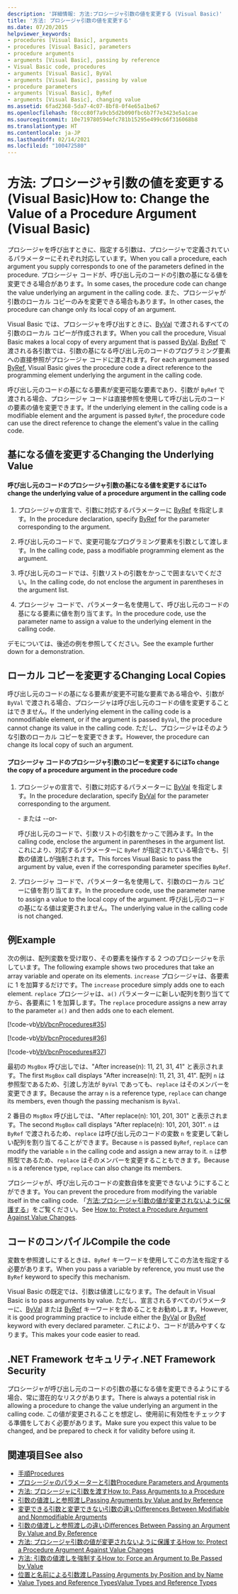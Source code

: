 ```yaml
---
description: '詳細情報: 方法:プロシージャ引数の値を変更する (Visual Basic)'
title: '方法: プロシージャ引数の値を変更する'
ms.date: 07/20/2015
helpviewer_keywords:
- procedures [Visual Basic], arguments
- procedures [Visual Basic], parameters
- procedure arguments
- arguments [Visual Basic], passing by reference
- Visual Basic code, procedures
- arguments [Visual Basic], ByVal
- arguments [Visual Basic], passing by value
- procedure parameters
- arguments [Visual Basic], ByRef
- arguments [Visual Basic], changing value
ms.assetid: 6fad2368-5da7-4c07-8bf8-0f4e65a1be67
ms.openlocfilehash: f8ccc80f7a9cb5d2b090fbc6b7f7e3423e5a1cae
ms.sourcegitcommit: 10e719780594efc781b15295e499c66f316068b8
ms.translationtype: HT
ms.contentlocale: ja-JP
ms.lasthandoff: 02/14/2021
ms.locfileid: "100472580"
---
```

# <a name="how-to-change-the-value-of-a-procedure-argument-visual-basic"></a><span data-ttu-id="6027f-103">方法: プロシージャ引数の値を変更する (Visual Basic)</span><span class="sxs-lookup"><span data-stu-id="6027f-103">How to: Change the Value of a Procedure Argument (Visual Basic)</span></span>

<span data-ttu-id="6027f-104">プロシージャを呼び出すときに、指定する引数は、プロシージャで定義されているパラメーターにそれぞれ対応しています。</span><span class="sxs-lookup"><span data-stu-id="6027f-104">When you call a procedure, each argument you supply corresponds to one of the parameters defined in the procedure.</span></span> <span data-ttu-id="6027f-105">プロシージャ コードが、呼び出し元のコードの引数の基になる値を変更できる場合があります。</span><span class="sxs-lookup"><span data-stu-id="6027f-105">In some cases, the procedure code can change the value underlying an argument in the calling code.</span></span> <span data-ttu-id="6027f-106">また、プロシージャが引数のローカル コピーのみを変更できる場合もあります。</span><span class="sxs-lookup"><span data-stu-id="6027f-106">In other cases, the procedure can change only its local copy of an argument.</span></span>  
  
 <span data-ttu-id="6027f-107">Visual Basic では、プロシージャを呼び出すときに、[ByVal](../../../language-reference/modifiers/byval.md) で渡されるすべての引数のローカル コピーが作成されます。</span><span class="sxs-lookup"><span data-stu-id="6027f-107">When you call the procedure, Visual Basic makes a local copy of every argument that is passed [ByVal](../../../language-reference/modifiers/byval.md).</span></span> <span data-ttu-id="6027f-108">[ByRef](../../../language-reference/modifiers/byref.md) で渡される各引数では、引数の基になる呼び出し元のコードのプログラミング要素への直接参照がプロシージャ コードに渡されます。</span><span class="sxs-lookup"><span data-stu-id="6027f-108">For each argument passed [ByRef](../../../language-reference/modifiers/byref.md), Visual Basic gives the procedure code a direct reference to the programming element underlying the argument in the calling code.</span></span>  
  
 <span data-ttu-id="6027f-109">呼び出し元のコードの基になる要素が変更可能な要素であり、引数が `ByRef` で渡される場合、プロシージャ コードは直接参照を使用して呼び出し元のコードの要素の値を変更できます。</span><span class="sxs-lookup"><span data-stu-id="6027f-109">If the underlying element in the calling code is a modifiable element and the argument is passed `ByRef`, the procedure code can use the direct reference to change the element's value in the calling code.</span></span>  
  
## <a name="changing-the-underlying-value"></a><span data-ttu-id="6027f-110">基になる値を変更する</span><span class="sxs-lookup"><span data-stu-id="6027f-110">Changing the Underlying Value</span></span>  
  
#### <a name="to-change-the-underlying-value-of-a-procedure-argument-in-the-calling-code"></a><span data-ttu-id="6027f-111">呼び出し元のコードのプロシージャ引数の基になる値を変更するには</span><span class="sxs-lookup"><span data-stu-id="6027f-111">To change the underlying value of a procedure argument in the calling code</span></span>  
  
1. <span data-ttu-id="6027f-112">プロシージャの宣言で、引数に対応するパラメーターに [ByRef](../../../language-reference/modifiers/byref.md) を指定します。</span><span class="sxs-lookup"><span data-stu-id="6027f-112">In the procedure declaration, specify [ByRef](../../../language-reference/modifiers/byref.md) for the parameter corresponding to the argument.</span></span>  
  
2. <span data-ttu-id="6027f-113">呼び出し元のコードで、変更可能なプログラミング要素を引数として渡します。</span><span class="sxs-lookup"><span data-stu-id="6027f-113">In the calling code, pass a modifiable programming element as the argument.</span></span>  
  
3. <span data-ttu-id="6027f-114">呼び出し元のコードでは、引数リストの引数をかっこで囲まないでください。</span><span class="sxs-lookup"><span data-stu-id="6027f-114">In the calling code, do not enclose the argument in parentheses in the argument list.</span></span>  
  
4. <span data-ttu-id="6027f-115">プロシージャ コードで、パラメーター名を使用して、呼び出し元のコードの基になる要素に値を割り当てます。</span><span class="sxs-lookup"><span data-stu-id="6027f-115">In the procedure code, use the parameter name to assign a value to the underlying element in the calling code.</span></span>  
  
 <span data-ttu-id="6027f-116">デモについては、後述の例を参照してください。</span><span class="sxs-lookup"><span data-stu-id="6027f-116">See the example further down for a demonstration.</span></span>  
  
## <a name="changing-local-copies"></a><span data-ttu-id="6027f-117">ローカル コピーを変更する</span><span class="sxs-lookup"><span data-stu-id="6027f-117">Changing Local Copies</span></span>  

 <span data-ttu-id="6027f-118">呼び出し元のコードの基になる要素が変更不可能な要素である場合や、引数が `ByVal` で渡される場合、プロシージャは呼び出し元のコードの値を変更することはできません。</span><span class="sxs-lookup"><span data-stu-id="6027f-118">If the underlying element in the calling code is a nonmodifiable element, or if the argument is passed `ByVal`, the procedure cannot change its value in the calling code.</span></span> <span data-ttu-id="6027f-119">ただし、プロシージャはそのような引数のローカル コピーを変更できます。</span><span class="sxs-lookup"><span data-stu-id="6027f-119">However, the procedure can change its local copy of such an argument.</span></span>  
  
#### <a name="to-change-the-copy-of-a-procedure-argument-in-the-procedure-code"></a><span data-ttu-id="6027f-120">プロシージャ コードのプロシージャ引数のコピーを変更するには</span><span class="sxs-lookup"><span data-stu-id="6027f-120">To change the copy of a procedure argument in the procedure code</span></span>  
  
1. <span data-ttu-id="6027f-121">プロシージャの宣言で、引数に対応するパラメーターに [ByVal](../../../language-reference/modifiers/byval.md) を指定します。</span><span class="sxs-lookup"><span data-stu-id="6027f-121">In the procedure declaration, specify [ByVal](../../../language-reference/modifiers/byval.md) for the parameter corresponding to the argument.</span></span>  
  
     <span data-ttu-id="6027f-122">\- または -</span><span class="sxs-lookup"><span data-stu-id="6027f-122">-or-</span></span>  
  
     <span data-ttu-id="6027f-123">呼び出し元のコードで、引数リストの引数をかっこで囲みます。</span><span class="sxs-lookup"><span data-stu-id="6027f-123">In the calling code, enclose the argument in parentheses in the argument list.</span></span> <span data-ttu-id="6027f-124">これにより、対応するパラメーターに `ByRef` が指定されている場合でも、引数の値渡しが強制されます。</span><span class="sxs-lookup"><span data-stu-id="6027f-124">This forces Visual Basic to pass the argument by value, even if the corresponding parameter specifies `ByRef`.</span></span>  
  
2. <span data-ttu-id="6027f-125">プロシージャ コードで、パラメーター名を使用して、引数のローカル コピーに値を割り当てます。</span><span class="sxs-lookup"><span data-stu-id="6027f-125">In the procedure code, use the parameter name to assign a value to the local copy of the argument.</span></span> <span data-ttu-id="6027f-126">呼び出し元のコードの基になる値は変更されません。</span><span class="sxs-lookup"><span data-stu-id="6027f-126">The underlying value in the calling code is not changed.</span></span>  
  
## <a name="example"></a><span data-ttu-id="6027f-127">例</span><span class="sxs-lookup"><span data-stu-id="6027f-127">Example</span></span>  

 <span data-ttu-id="6027f-128">次の例は、配列変数を受け取り、その要素を操作する 2 つのプロシージャを示しています。</span><span class="sxs-lookup"><span data-stu-id="6027f-128">The following example shows two procedures that take an array variable and operate on its elements.</span></span> <span data-ttu-id="6027f-129">`increase` プロシージャは、各要素に 1 を加算するだけです。</span><span class="sxs-lookup"><span data-stu-id="6027f-129">The `increase` procedure simply adds one to each element.</span></span> <span data-ttu-id="6027f-130">`replace` プロシージャは、`a()` パラメーターに新しい配列を割り当ててから、各要素に 1 を加算します。</span><span class="sxs-lookup"><span data-stu-id="6027f-130">The `replace` procedure assigns a new array to the parameter `a()` and then adds one to each element.</span></span>  
  
 [!code-vb[VbVbcnProcedures#35](~/samples/snippets/visualbasic/VS_Snippets_VBCSharp/VbVbcnProcedures/VB/Class1.vb#35)]  
  
 [!code-vb[VbVbcnProcedures#36](~/samples/snippets/visualbasic/VS_Snippets_VBCSharp/VbVbcnProcedures/VB/Class1.vb#36)]  
  
 [!code-vb[VbVbcnProcedures#37](~/samples/snippets/visualbasic/VS_Snippets_VBCSharp/VbVbcnProcedures/VB/Class1.vb#37)]  
  
 <span data-ttu-id="6027f-131">最初の `MsgBox` 呼び出しでは、"After increase(n): 11, 21, 31, 41" と表示されます。</span><span class="sxs-lookup"><span data-stu-id="6027f-131">The first `MsgBox` call displays "After increase(n): 11, 21, 31, 41".</span></span> <span data-ttu-id="6027f-132">配列 `n` は参照型であるため、引渡し方法が `ByVal` であっても、`replace` はそのメンバーを変更できます。</span><span class="sxs-lookup"><span data-stu-id="6027f-132">Because the array `n` is a reference type, `replace` can change its members, even though the passing mechanism is `ByVal`.</span></span>  
  
 <span data-ttu-id="6027f-133">2 番目の `MsgBox` 呼び出しでは、"After replace(n): 101, 201, 301" と表示されます。</span><span class="sxs-lookup"><span data-stu-id="6027f-133">The second `MsgBox` call displays "After replace(n): 101, 201, 301".</span></span> <span data-ttu-id="6027f-134">`n` は `ByRef` で渡されるため、`replace` は呼び出し元のコードの変数 `n` を変更して新しい配列を割り当てることができます。</span><span class="sxs-lookup"><span data-stu-id="6027f-134">Because `n` is passed `ByRef`, `replace` can modify the variable `n` in the calling code and assign a new array to it.</span></span> <span data-ttu-id="6027f-135">`n` は参照型であるため、`replace` はそのメンバーを変更することもできます。</span><span class="sxs-lookup"><span data-stu-id="6027f-135">Because `n` is a reference type, `replace` can also change its members.</span></span>  
  
 <span data-ttu-id="6027f-136">プロシージャが、呼び出し元のコードの変数自体を変更できないようにすることができます。</span><span class="sxs-lookup"><span data-stu-id="6027f-136">You can prevent the procedure from modifying the variable itself in the calling code.</span></span> <span data-ttu-id="6027f-137">「[方法:プロシージャ引数の値が変更されないように保護する](./how-to-protect-a-procedure-argument-against-value-changes.md)」をご覧ください。</span><span class="sxs-lookup"><span data-stu-id="6027f-137">See [How to: Protect a Procedure Argument Against Value Changes](./how-to-protect-a-procedure-argument-against-value-changes.md).</span></span>  
  
## <a name="compile-the-code"></a><span data-ttu-id="6027f-138">コードのコンパイル</span><span class="sxs-lookup"><span data-stu-id="6027f-138">Compile the code</span></span>  

 <span data-ttu-id="6027f-139">変数を参照渡しにするときは、`ByRef` キーワードを使用してこの方法を指定する必要があります。</span><span class="sxs-lookup"><span data-stu-id="6027f-139">When you pass a variable by reference, you must use the `ByRef` keyword to specify this mechanism.</span></span>  
  
 <span data-ttu-id="6027f-140">Visual Basic の既定では、引数は値渡しになります。</span><span class="sxs-lookup"><span data-stu-id="6027f-140">The default in Visual Basic is to pass arguments by value.</span></span> <span data-ttu-id="6027f-141">ただし、宣言されるすべてのパラメーターに、[ByVal](../../../language-reference/modifiers/byval.md) または [ByRef](../../../language-reference/modifiers/byref.md) キーワードを含めることをお勧めします。</span><span class="sxs-lookup"><span data-stu-id="6027f-141">However, it is good programming practice to include either the [ByVal](../../../language-reference/modifiers/byval.md) or [ByRef](../../../language-reference/modifiers/byref.md) keyword with every declared parameter.</span></span> <span data-ttu-id="6027f-142">これにより、コードが読みやすくなります。</span><span class="sxs-lookup"><span data-stu-id="6027f-142">This makes your code easier to read.</span></span>  
  
## <a name="net-framework-security"></a><span data-ttu-id="6027f-143">.NET Framework セキュリティ</span><span class="sxs-lookup"><span data-stu-id="6027f-143">.NET Framework Security</span></span>  

 <span data-ttu-id="6027f-144">プロシージャが呼び出し元のコードの引数の基になる値を変更できるようにする場合、常に潜在的なリスクがあります。</span><span class="sxs-lookup"><span data-stu-id="6027f-144">There is always a potential risk in allowing a procedure to change the value underlying an argument in the calling code.</span></span> <span data-ttu-id="6027f-145">この値が変更されることを想定し、使用前に有効性をチェックする準備をしておく必要があります。</span><span class="sxs-lookup"><span data-stu-id="6027f-145">Make sure you expect this value to be changed, and be prepared to check it for validity before using it.</span></span>  
  
## <a name="see-also"></a><span data-ttu-id="6027f-146">関連項目</span><span class="sxs-lookup"><span data-stu-id="6027f-146">See also</span></span>

- [<span data-ttu-id="6027f-147">手順</span><span class="sxs-lookup"><span data-stu-id="6027f-147">Procedures</span></span>](./index.md)
- [<span data-ttu-id="6027f-148">プロシージャのパラメーターと引数</span><span class="sxs-lookup"><span data-stu-id="6027f-148">Procedure Parameters and Arguments</span></span>](./procedure-parameters-and-arguments.md)
- [<span data-ttu-id="6027f-149">方法: プロシージャに引数を渡す</span><span class="sxs-lookup"><span data-stu-id="6027f-149">How to: Pass Arguments to a Procedure</span></span>](./how-to-pass-arguments-to-a-procedure.md)
- [<span data-ttu-id="6027f-150">引数の値渡しと参照渡し</span><span class="sxs-lookup"><span data-stu-id="6027f-150">Passing Arguments by Value and by Reference</span></span>](./passing-arguments-by-value-and-by-reference.md)
- [<span data-ttu-id="6027f-151">変更できる引数と変更できない引数の違い</span><span class="sxs-lookup"><span data-stu-id="6027f-151">Differences Between Modifiable and Nonmodifiable Arguments</span></span>](./differences-between-modifiable-and-nonmodifiable-arguments.md)
- [<span data-ttu-id="6027f-152">引数の値渡しと参照渡しの違い</span><span class="sxs-lookup"><span data-stu-id="6027f-152">Differences Between Passing an Argument By Value and By Reference</span></span>](./differences-between-passing-an-argument-by-value-and-by-reference.md)
- [<span data-ttu-id="6027f-153">方法: プロシージャ引数の値が変更されないように保護する</span><span class="sxs-lookup"><span data-stu-id="6027f-153">How to: Protect a Procedure Argument Against Value Changes</span></span>](./how-to-protect-a-procedure-argument-against-value-changes.md)
- [<span data-ttu-id="6027f-154">方法: 引数の値渡しを強制する</span><span class="sxs-lookup"><span data-stu-id="6027f-154">How to: Force an Argument to Be Passed by Value</span></span>](./how-to-force-an-argument-to-be-passed-by-value.md)
- [<span data-ttu-id="6027f-155">位置と名前による引数渡し</span><span class="sxs-lookup"><span data-stu-id="6027f-155">Passing Arguments by Position and by Name</span></span>](./passing-arguments-by-position-and-by-name.md)
- [<span data-ttu-id="6027f-156">Value Types and Reference Types</span><span class="sxs-lookup"><span data-stu-id="6027f-156">Value Types and Reference Types</span></span>](../data-types/value-types-and-reference-types.md)
